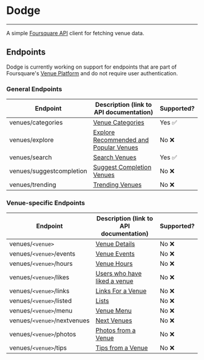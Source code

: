 # Dodge
---

A simple [Foursquare API][foursquare-api] client for fetching venue data.

[foursquare-api]: https://developer.foursquare.com/

## Endpoints

Dodge is currently working on support for endpoints that are part of Foursquare's [Venue Platform][venue-platform] and do not require user authentication.

[venue-platform]: https://developer.foursquare.com/overview/venues

### General Endpoints

| Endpoint                 | Description (link to API documentation)                  | Supported?             |
| ------------------------ | -------------------------------------------------------- | ---------------------- |
| venues/categories        | [Venue Categories][venues/categories]                    | Yes :white_check_mark: |
| venues/explore           | [Explore Recommended and Popular Venues][venues/explore] | No :x:                 |
| venues/search            | [Search Venues][venues/search]                           | Yes :white_check_mark: |
| venues/suggestcompletion | [Suggest Completion Venues][venues/suggestcompletion]    | No :x:                 |
| venues/trending          | [Trending Venues][venues/trending]                       | No :x:                 |

[venues/categories]: https://developer.foursquare.com/docs/venues/categories
[venues/explore]: https://developer.foursquare.com/docs/venues/explore
[venues/search]: https://developer.foursquare.com/docs/venues/search
[venues/suggestcompletion]: https://developer.foursquare.com/docs/venues/suggestcompletion
[venues/trending]: https://developer.foursquare.com/docs/venues/trending

### Venue-specific Endpoints

| Endpoint                    | Description (link to API documentation)            | Supported?             |
| --------------------------- | -------------------------------------------------- | ---------------------- |
| venues/`<venue>`            | [Venue Details][venues/venue]                      | No :x:                 |
| venues/`<venue>`/events     | [Venue Events][venues/venue/events]                | No :x:                 |
| venues/`<venue>`/hours      | [Venue Hours][venues/venue/hours]                  | No :x:                 |
| venues/`<venue>`/likes      | [Users who have liked a venue][venues/venue/likes] | No :x:                 |
| venues/`<venue>`/links      | [Links For a Venue][venues/venue/links]            | No :x:                 |
| venues/`<venue>`/listed     | [Lists][venues/venue/listed]                       | No :x:                 |
| venues/`<venue>`/menu       | [Venue Menu][venues/venue/menu]                    | No :x:                 |
| venues/`<venue>`/nextvenues | [Next Venues][venues/venue/nextvenues]             | No :x:                 |
| venues/`<venue>`/photos     | [Photos from a Venue][venues/venue/photos]         | No :x:                 |
| venues/`<venue>`/tips       | [Tips from a Venue][venues/venue/tips]             | No :x:                 |

[venues/venue]: https://developer.foursquare.com/docs/venues/venues
[venues/venue/events]: https://developer.foursquare.com/docs/venues/events
[venues/venue/hours]: https://developer.foursquare.com/docs/venues/hours
[venues/venue/likes]: https://developer.foursquare.com/docs/venues/likes
[venues/venue/links]: https://developer.foursquare.com/docs/venues/links
[venues/venue/listed]: https://developer.foursquare.com/docs/venues/listed
[venues/venue/menu]: https://developer.foursquare.com/docs/venues/menu
[venues/venue/nextvenues]: https://developer.foursquare.com/docs/venues/nextvenues
[venues/venue/photos]: https://developer.foursquare.com/docs/venues/photos
[venues/venue/tips]: https://developer.foursquare.com/docs/venues/tips
